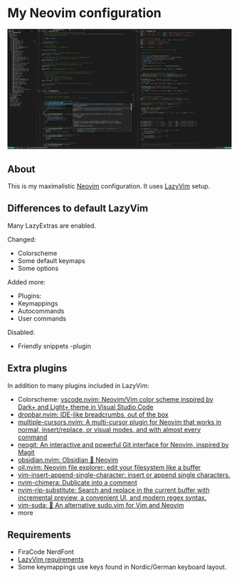 
# My Neovim configuration

 ![Screenshot](images/screenshot-1.png)

## About

This is my maximalistic [Neovim](https://neovim.io/) configuration. It uses [LazyVim](https://www.lazyvim.org/) setup.

## Differences to default LazyVim

Many LazyExtras are enabled.

Changed:

- Colorscheme
- Some default keymaps
- Some options

Added more:

- Plugins:
- Keymappings
- Autocommands
- User commands

Disabled:
- Friendly snippets -plugin

## Extra plugins

In addition to many plugins included in LazyVim:

- Colorscheme: [vscode.nvim: Neovim/Vim color scheme inspired by Dark+ and Light+ theme in Visual Studio Code](https://github.com/Mofiqul/vscode.nvim)
- [dropbar.nvim: IDE-like breadcrumbs, out of the box](https://github.com/Bekaboo/dropbar.nvim)
- [multiple-cursors.nvim: A multi-cursor plugin for Neovim that works in normal, insert/replace, or visual modes, and with almost every command](https://github.com/brenton-leighton/multiple-cursors.nvim)
- [neogit: An interactive and powerful Git interface for Neovim, inspired by Magit](https://github.com/NeogitOrg/neogit)
- [obsidian.nvim: Obsidian 🤝 Neovim](https://github.com/epwalsh/obsidian.nvim) 
- [oil.nvim: Neovim file explorer: edit your filesystem like a buffer](https://github.com/stevearc/oil.nvim)
- [vim-insert-append-single-character: insert or append single characters.](https://github.com/bagohart/vim-insert-append-single-character)
- [nvim-chimera: Dublicate into a comment](https://gitlab.com/Biggybi/nvim-chimera)
- [nvim-rip-substitute: Search and replace in the current buffer with incremental preview, a convenient UI, and modern regex syntax.](https://github.com/chrisgrieser/nvim-rip-substitute)
- [vim-suda: 🥪 An alternative sudo.vim for Vim and Neovim](https://github.com/lambdalisue/vim-suda)
- more

## Requirements

- FiraCode NerdFont
- [LazyVim requirements](https://www.lazyvim.org/)
- Some keymappings use keys found in Nordic/German keyboard layout.
